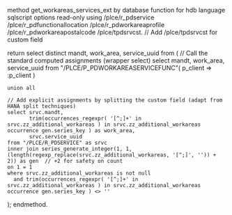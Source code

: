 method get_workareas_services_ext
by database function for hdb
    language sqlscript
    options read-only
    using /plce/r_pdservice /plce/r_pdfunctionallocation /plce/r_pdworkareaprofile /plce/r_pdworkareapostalcode /plce/tpdsrvcst.  // Add /plce/tpdsrvcst for custom field

return select distinct mandt, work_area, service_uuid
from (
    // Call the standard computed assignments (wrapper select)
    select mandt, work_area, service_uuid
    from "/PLCE/P_PDWORKAREASERVICEFUNC"( p_client => :p_client )

    union all

    // Add explicit assignments by splitting the custom field (adapt from HANA split techniques)
    select srvc.mandt,
           trim(occurrences_regexpr( '[^;]+' in srvc.zz_additional_workareas ) in srvc.zz_additional_workareas occurrence gen.series_key ) as work_area,
           srvc.service_uuid
    from "/PLCE/R_PDSERVICE" as srvc
    inner join series_generate_integer(1, 1, (length(regexp_replace(srvc.zz_additional_workareas, '[^;]', '')) + 2)) as gen  // +2 for safety on count
    on 1 = 1
    where srvc.zz_additional_workareas is not null
      and trim(occurrences_regexpr( '[^;]+' in srvc.zz_additional_workareas ) in srvc.zz_additional_workareas occurrence gen.series_key ) <> ''
);
endmethod.
